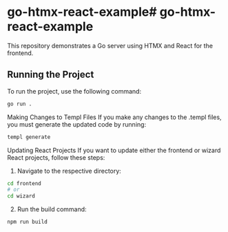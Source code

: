 # go-htmx-react-example# go-htmx-react-example

This repository demonstrates a Go server using HTMX and React for the frontend.

## Running the Project

To run the project, use the following command:

```sh
go run .
```

Making Changes to Templ Files
If you make any changes to the .templ files, you must generate the updated code by running:

```sh
templ generate
```

Updating React Projects
If you want to update either the frontend or wizard React projects, follow these steps:

1. Navigate to the respective directory:
```sh
cd frontend
# or
cd wizard
```
2. Run the build command:
```sh
npm run build
```
